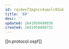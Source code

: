 ```yaml
---
id: rqidwx72pgncs4uqvlc02uk
title: '89'
desc: ''
updated: 1641950490938
created: 1641950486732
---
```



[[n.protocol.ospf]]
